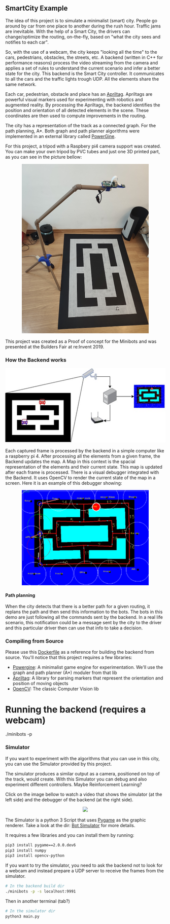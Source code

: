 ## SmartCity Example
The idea of this project is to simulate a minimalist (smart) city. People go around by car from one place to another during the rush hour. Traffic jams are inevitable. With the help of a Smart City, the drivers can change/optimize the routing, on-the-fly, based on "what the city sees and notifies to each car". 

So, with the use of a webcam, the city keeps "looking all the time" to the cars, pedestrians, obstacles, the streets, etc. A backend (written in C++ for performance reasons) process the video streaming from the camera and applies a set of rules to understand the current scenario and infer a better state for the city. This backend is the Smart City controller. It communicates to all the cars and the traffic lights trough UDP. All the elements share the same network.

Each car, pedestrian, obstacle and place has an [Apriltag](https://april.eecs.umich.edu/software/apriltag). Apriltags are powerful visual markers used for experimenting with robotics and augmented reality. By processing the Apriltags, the backend identifies the position and orientation of all detected elements in the scene. These coordinates are then used to compute improvements in the routing.

The city has a representation of the track as a connected graph. For the path planning, A*. Both graph and path planner algorithms were implemented in an external library called [PowerGine](https://github.com/samir-souza/powergine).

For this project, a tripod with a Raspbery pi4 camera support was created. You can make your own tripod by PVC tubes and just one 3D printed part, as you can see in the picture bellow: 
<p align="center">
<img width="400px" src="imgs/tripod.jpg"></img>
</p>

This project was created as a Proof of concept for the Minibots and was presented at the Builders Fair at re:Invent 2019. 

### How the Backend works

<p align="center">
<img width="600px" src="imgs/Minibots_SmartCity.jpg"></img>
</p>

Each captured frame is processed by the backend in a simple computer like a raspberry pi 4. After processing all the elements from a given frame, the Backend updates the map. A Map in this context is the spacial representation of the elements and their current state. This map is updated after each frame is processed. There is a visual debugger integrated with the Backend. It uses OpenCV to render the current state of the map in a screen. Here it is an example of this debugger showing:

<p align="center">
<img width="400px" src="imgs/debug_map.png"></img>
</p>

#### Path planning
When the city detects that there is a better path for a given routing, it replans the path and then send this information to the bots. The bots in this demo are just following all the commands sent by the backend. In a real life scenario, this notification could be a message sent by the city to the driver and this particular driver then can use that info to take a decision.

### Compiling from Source
Please use this [Dockerfile](Container/Dockerfile) as a reference for building the backend from source. You'll notice that this project requires a few libraries:
 - [Powergine](https://github.com/samir-souza/powergine): A minimalist game engine for experimentation. We'll use the graph and path planner (A*) moduler from that lib
 - [Apriltag](https://github.com/AprilRobotics/apriltag.git): A library for parsing markers that represent the orientation and position of moving objects
 - [OpenCV](https://github.com/opencv/opencv.git): The classic Computer Vision lib

# Running the backend (requires a webcam)
./minibots -p

### Simulator
If you want to experiment with the algorithms that you can use in this city, you can use the Simulator provided by this project.

The simulator produces a similar output as a camera, positioned on top of the track, would create. With this Simulator you can debug and also experiment different controllers. Maybe Reinforcement Learning?

Click on the image bellow to watch a video that shows the simulator (at the left side) and the debugger of the backend (at the right side).
<p align="center">
  <a href="https://spock.cloud/minibots/simulator.mp4"><img src="https://spock.cloud/minibots/simulator.gif"></a>
</p>

The Simulator is a python 3 Script that uses [Pygame](http://pygame.org/) as the graphic renderer. Take a look at the dir: [Bot Simulator](BotSimulator) for more details.

It requires a few libraries and you can install them by running:
```bash
pip3 install pygame==2.0.0.dev6
pip3 install numpy
pip3 install opencv-python
```

If you want to try the simulator, you need to ask the backend not to look for a webcam and instead prepare a UDP server to receive the frames from the simulator.
```bash
# In the backend build dir
./minibots -p -s localhost:9991
```

Then in another terminal (tab?)
```bash
# In the simulator dir
python3 main.py
```

